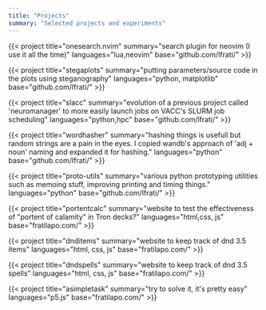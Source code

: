 ```yaml
---
title: "Projects"
summary: "Selected projects and experiments"
---
```


<!-- Add items below or create pages under content/projects/ -->

{{< project 
    title="onesearch.nvim" 
    summary="search plugin for neovim (I use it all the time)" 
    languages="lua,neovim" 
    base="github.com/lfrati/" >}}

{{< project 
    title="stegaplots" 
    summary="putting parameters/source code in the plots using steganography" 
    languages="python, matplotlib" 
    base="github.com/lfrati/" >}}

{{< project 
    title="slacc" 
    summary="evolution of a previous project called 'neuromanager' to more easily launch jobs on VACC's SLURM job scheduling" 
    languages="python,hpc" 
    base="github.com/lfrati/" >}}

{{< project 
    title="wordhasher" 
    summary="hashing things is usefull but random strings are a pain in the eyes. I copied wandb's approach of 'adj + noun' naming and expanded it for hashing." 
    languages="python" 
    base="github.com/lfrati/" >}}

{{< project 
    title="proto-utils" 
    summary="various python prototyping utilities such as memoing stuff, improving printing and timing things." 
    languages="python" 
    base="github.com/lfrati/" >}}

{{< project 
    title="portentcalc" 
    summary="website to test the effectiveness of &quot;portent of calamity&quot; in Tron decks?" 
    languages="html,css, js" 
    base="fratilapo.com/" >}}

{{< project 
    title="dnditems" 
    summary="website to keep track of dnd 3.5 items" 
    languages="html, css, js" 
    base="fratilapo.com/" >}}

{{< project 
    title="dndspells" 
    summary="website to keep track of dnd 3.5 spells" 
    languages="html, css, js" 
    base="fratilapo.com/" >}}

{{< project 
    title="asimpletask" 
    summary="try to solve it, it's pretty easy" 
    languages="p5.js" 
    base="fratilapo.com/" >}}
